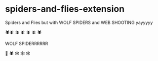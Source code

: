# spiders-and-flies-extension

Spiders and Flies but with WOLF SPIDERS and WEB SHOOTING yayyyyy

🕷️🪰 🪰 🪰 🪰 🪰 🕷️  

WOLF SPIDERRRRRR   

🐺 🕷️ 🕸️ 🕸️ 🕸️
